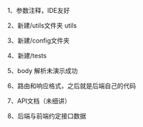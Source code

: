 1、参数注释，IDE友好

2、新建/utils文件夹
utils

3、新建/config文件夹

4、新建/tests

5、body 解析未演示成功

6、路由和响应格式，之后就是后端自己的代码

7、API文档（未细讲）

8、后端与前端约定接口数据
